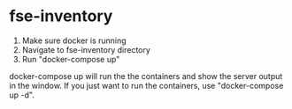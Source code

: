 # fse-inventory

1. Make sure docker is running
2. Navigate to fse-inventory directory
3. Run "docker-compose up"

docker-compose up will run the the containers and show the server output in the window. If you just want to run the containers, use "docker-compose up -d".
